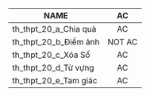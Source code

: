 |NAME|AC|
|---|:---:|
|th_thpt_20_a_Chia quà|AC|
|th_thpt_20_b_Điểm ảnh|NOT AC|
|th_thpt_20_c_Xóa Số|AC|
|th_thpt_20_d_Từ vựng|AC|
|th_thpt_20_e_Tam giác|AC|
